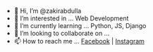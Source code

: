 - 👋 Hi, I’m @zakirabdulla
- 👀 I’m interested in ... Web Development
- 🌱 I’m currently learning ... Python, JS, Django
- 💞️ I’m looking to collaborate on ...
- 📫 How to reach me ...  [Facebook](https://www.fb.com/z.abdullayev.97 "Z.Abdullayev.97") | [Instagram](https://www.instagram.com/zakir.__.a/ "zakir.__.a")

<!---
zakirabdulla/zakirabdulla is a ✨ special ✨ repository because its `README.md` (this file) appears on your GitHub profile.
You can click the Preview link to take a look at your changes.
--->
